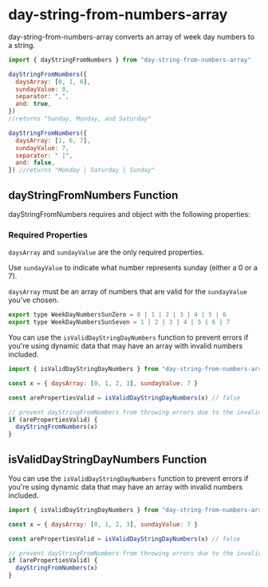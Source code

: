 # day-string-from-numbers-array

day-string-from-numbers-array converts an array of week day numbers to a string.

```javascript
import { dayStringFromNumbers } from "day-string-from-numbers-array"

dayStringFromNumbers({
  daysArray: [0, 1, 6],
  sundayValue: 0,
  separator: ",",
  and: true,
})
//returns "Sunday, Monday, and Saturday"

dayStringFromNumbers({
  daysArray: [1, 6, 7],
  sundayValue: 7,
  separator: " |",
  and: false,
}) //returns "Monday | Saturday | Sunday"
```

## dayStringFromNumbers Function

dayStringFromNumbers requires and object with the following properties:

### Required Properties

`daysArray` and `sundayValue` are the only required properties.

Use `sundayValue` to indicate what number represents sunday (either a 0 or a 7).

`daysArray` must be an array of numbers that are valid for the `sundayValue` you've chosen.

```javascript
export type WeekDayNumbersSunZero = 0 | 1 | 2 | 3 | 4 | 5 | 6
export type WeekDayNumbersSunSeven = 1 | 2 | 3 | 4 | 5 | 6 | 7
```

You can use the `isValidDayStringDayNumbers` function to prevent errors if you're using dynamic data that may have an array with invalid numbers included.

```javascript
import { isValidDayStringDayNumbers } from "day-string-from-numbers-array"

const x = { daysArray: [0, 1, 2, 3], sundayValue: 7 }

const arePropertiesValid = isValidDayStringDayNumbers(x) // false

// prevent dayStringFromNumbers from throwing errors due to the invalid data (a 0 when should only be numbers 1-7 due to sundayValue = 7)
if (arePropertiesValid) {
  dayStringFromNumbers(x)
}
```

## isValidDayStringDayNumbers Function

You can use the `isValidDayStringDayNumbers` function to prevent errors if you're using dynamic data that may have an array with invalid numbers included.

```javascript
import { isValidDayStringDayNumbers } from "day-string-from-numbers-array"

const x = { daysArray: [0, 1, 2, 3], sundayValue: 7 }

const arePropertiesValid = isValidDayStringDayNumbers(x) // false

// prevent dayStringFromNumbers from throwing errors due to the invalid data (a 0 when should only be numbers 1-7 due to sundayValue = 7)
if (arePropertiesValid) {
  dayStringFromNumbers(x)
}
```
